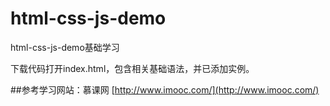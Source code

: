 # html-css-js-demo
html-css-js-demo基础学习

下载代码打开index.html，包含相关基础语法，并已添加实例。

##参考学习网站：慕课网
[http://www.imooc.com/](http://www.imooc.com/)